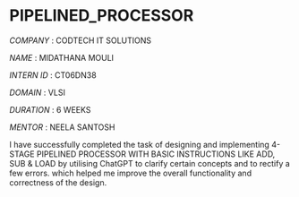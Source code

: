 # PIPELINED_PROCESSOR

*COMPANY* : CODTECH IT SOLUTIONS

*NAME* : MIDATHANA MOULI

*INTERN ID* : CT06DN38

*DOMAIN* :  VLSI

*DURATION* : 6 WEEKS

*MENTOR* : NEELA SANTOSH

I have successfully completed the task of designing and implementing 4-STAGE PIPELINED PROCESSOR WITH BASIC INSTRUCTIONS LIKE ADD, SUB & LOAD by utilising ChatGPT to clarify certain concepts and to rectify a few errors. which helped me improve the overall functionality and correctness of the design.